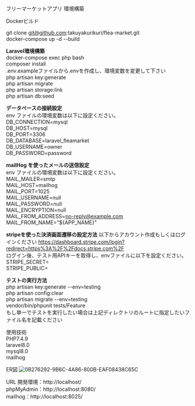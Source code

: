 フリーマーケットアプリ 環境構築  

Dockerビルド  

git clone git@github.com:takuyakurikuri/flea-market.git  
docker-compose up -d --build  
<!-- MySQLは、OSによって起動しない場合があるのでそれぞれのPCに合わせて docker-compose.ymlファイルを編集して下さい。 -->

**Laravel環境構築**  
docker-compose exec php bash  
composer install  
.env.exampleファイルから.envを作成し、環境変数を変更して下さい  
php artisan key:generate  
php artisan migrate  
php artisan storage:link  
php artisan db:seed  

**データベースの接続設定**  
env ファイルの環境変数は以下に設定ください。  
DB_CONNECTION=mysql  
DB_HOST=mysql  
DB_PORT=3306  
DB_DATABASE=laravel_fleamarket  
DB_USERNAME=owner  
DB_PASSWORD=password  

**mailHog を使ったメールの送信設定**  
env ファイルの環境変数は以下に設定ください。  
MAIL_MAILER=smtp  
MAIL_HOST=mailhog  
MAIL_PORT=1025  
MAIL_USERNAME=null  
MAIL_PASSWORD=null  
MAIL_ENCRYPTION=null  
MAIL_FROM_ADDRESS=no-reply@example.com  
MAIL_FROM_NAME="${APP_NAME}"  

**stripeを使った決済画面遷移の設定方法**
以下からアカウント作成もしくはログインください
https://dashboard.stripe.com/login?redirect=https%3A%2F%2Fdocs.stripe.com%2F  
ログイン後、テスト用APIキーを取得し、envファイルに以下を設定ください。  
STRIPE_SECRET=  
STRIPE_PUBLIC=  

**テストの実行方法**  
php artisan key:generate --env=testing  
php artisan config:clear  
php artisan migrate --env=testing  
vendor/bin/phpunit tests/Feature  
もし単一でテストを実行したい場合は上記ディレクトリのルートに指定したいファイル名を記載ください  

使用技術  
PHP7.4.9  
laravel8.0  
mysql8.0  
mailhog  

ER図
![0B276292-9B6C-4A86-800B-EAF08438C65C](https://github.com/user-attachments/assets/71fe59b9-8b9f-4fe4-952f-42f6455bedd3)



URL 開発環境：http://localhost/  
phpMyAdmin：http://localhost:8080/  
mailhog：http://localhost:8025/  
